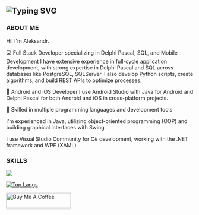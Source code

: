 ![Typing SVG](https://readme-typing-svg.demolab.com?font=Source+Code+Pro&pause=1000&color=4C566A&width=435&lines=WELCOME+TO+MY+PROFILE%2C+I'M+KLADOV)
---------------------------------------------
### ABOUT ME
<p>Hi! I'm Aleksandr.</p>
<p>💻 Full Stack Developer specializing in Delphi Pascal, SQL, and Mobile Development
I have extensive experience in full-cycle application development, with strong expertise in Delphi Pascal and SQL across databases like PostgreSQL, SQLServer. I also develop Python scripts, create algorithms, and build REST APIs to optimize processes.</p>
<p>📱 Android and iOS Developer
I use Android Studio with Java for Android and Delphi Pascal for both Android and iOS in cross-platform projects.</p>

<p>🚀 Skilled in multiple programming languages and development tools</p>
<p>I'm experienced in Java, utilizing object-oriented programming (OOP) and building graphical interfaces with Swing.</p>
<p>I use Visual Studio Community for C# development, working with the .NET framework and WPF (XAML)</p>

### SKILLS

<a href="https://skillicons.dev"><img src="https://skillicons.dev/icons?i=java,cs,py,postgres,hibernate,androidstudio,html,css,js,git"/></a>

[![Top Langs](https://github-readme-stats.vercel.app/api/top-langs/?username=kladoov&layout=compact&theme=dark)](https://github.com/kladoov/github-readme-stats)

<a href="https://www.buymeacoffee.com/kladoov" target="_blank"><img src="https://www.buymeacoffee.com/assets/img/custom_images/orange_img.png" alt="Buy Me A Coffee" style="height: 41px !important;width: 174px !important;box-shadow: 0px 3px 2px 0px rgba(190, 190, 190, 0.5) !important;-webkit-box-shadow: 0px 3px 2px 0px rgba(190, 190, 190, 0.5) !important;" ></a>
